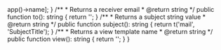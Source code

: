 <?php

declare(strict_types=1);

namespace {{namespace}};

use manchenkov\yii\mail\Mailable;
use yii\base\BaseObject;

class {{class}} extends BaseObject implements Mailable
{
    /**
     * Returns a prepared data to compose mail view (use in `send()` method)
     * @return array
     */
    public function data(): array
    {
        return [];
    }

    /**
     * Returns a sender email with name
     * @return array
     */
    public function from(): array
    {
        return [config('email.no-reply') => app()->name];
    }

    /**
     * Returns a receiver email
     * @return string
     */
    public function to(): string
    {
        return '';
    }

    /**
     * Returns a subject string value
     * @return string
     */
    public function subject(): string
    {
        return t('mail', 'SubjectTitle');
    }

    /**
     * Returns a view template name
     * @return string
     */
    public function view(): string
    {
        return '';
    }
}